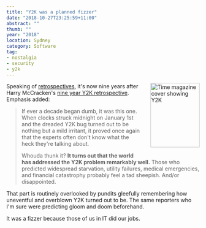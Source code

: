 ```yaml
---
title: "Y2K was a planned fizzer"
date: "2018-10-27T23:25:59+11:00"
abstract: ""
thumb: ""
year: "2018"
location: Sydney
category: Software
tag:
- nostalgia
- security
- y2k
---
```

<p><img src="https://rubenerd.com/files/2018/time-y2k@1x.jpg" srcset="https://rubenerd.com/files/2018/time-y2k@1x.jpg 1x, https://rubenerd.com/files/2018/time-y2k@2x.jpg 2x" alt="Time magazine cover showing Y2K" style="width:128px; height:168px; float:right; margin:0 0 1em 2em" /></p>

Speaking of [retrospectives], it's now nine years after Harry McCracken's [nine year Y2K retrospective]. Emphasis added:

> If ever a decade began dumb, it was this one. When clocks struck midnight on January 1st and the dreaded Y2K bug turned out to be nothing but a mild irritant, it proved once again that the experts often don't know what the heck they're talking about.
> 
> Whouda thunk it? **It turns out that the world has addressed the Y2K problem remarkably well.** Those who predicted widespread starvation, utility failures, medical emergencies, and financial catastrophy probably feel a tad sheepish. And/or disappointed.

That part is routinely overlooked by pundits gleefully remembering how uneventful and overblown Y2K turned out to be. The same reporters who I'm sure were predicting gloom and doom beforehand.

It was a fizzer because those of us in IT did our jobs.

[nine year Y2K retrospective]: https://www.pcworld.com/article/185287/lamest_tech_moments_of_the_decade.html
[retrospectives]: https://rubenerd.com/a-sysinternals-retrospective/

